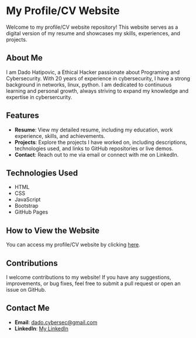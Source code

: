 # My Profile/CV Website

Welcome to my profile/CV website repository! This website serves as a digital version of my resume and showcases my skills, experiences, and projects.

## About Me

I am Dado Hatipovic, a Ethical Hacker passionate about Programing and Cybersecurity. With 20 years of experience in cybersecurity, I have a strong background in networks, linux, python. I am dedicated to continuous learning and personal growth, always striving to expand my knowledge and expertise in cybersercurity.

## Features

- **Resume**: View my detailed resume, including my education, work experience, skills, and achievements.
- **Projects**: Explore the projects I have worked on, including descriptions, technologies used, and links to GitHub repositories or live demos.
- **Contact**: Reach out to me via email or connect with me on LinkedIn.

## Technologies Used

- HTML
- CSS
- JavaScript
- Bootstrap 
- GitHub Pages 

## How to View the Website

You can access my profile/CV website by clicking [here](https://d4d00x.github.io/).

## Contributions

I welcome contributions to my website! If you have any suggestions, improvements, or bug fixes, feel free to submit a pull request or open an issue on GitHub.

## Contact Me

- **Email**: [dado.cybersec@gmail.com](mailto:dado.cybersec@gmail.com)
- **LinkedIn**: [My LinkedIn](https://www.linkedin.com/in/dzevad-dado-hatipovic-ab0637205)



